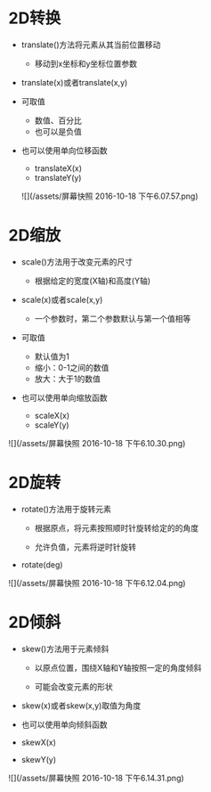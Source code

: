 # 2D转换

 - translate()方法将元素从其当前位置移动

   - 移动到x坐标和y坐标位置参数

 - translate(x)或者translate(x,y)

 - 可取值

   - 数值、百分比
   - 也可以是负值

 - 也可以使用单向位移函数

   - translateX(x)
   - translateY(y)

    ![](/assets/屏幕快照 2016-10-18 下午6.07.57.png)

# 2D缩放

  - scale()方法用于改变元素的尺寸

    - 根据给定的宽度(X轴)和高度(Y轴)

 - scale(x)或者scale(x,y)

    - 一个参数时，第二个参数默认与第一个值相等

 - 可取值

   - 默认值为1
   - 缩小：0-1之间的数值
   - 放大：大于1的数值

 - 也可以使用单向缩放函数

   - scaleX(x)
   - scaleY(y)

  ![](/assets/屏幕快照 2016-10-18 下午6.10.30.png)

# 2D旋转

 - rotate()方法用于旋转元素

   - 根据原点，将元素按照顺时针旋转给定的的角度

   - 允许负值，元素将逆时针旋转

 - rotate(deg)

 ![](/assets/屏幕快照 2016-10-18 下午6.12.04.png)

# 2D倾斜

 - skew()方法用于元素倾斜

   - 以原点位置，围绕X轴和Y轴按照一定的角度倾斜

   - 可能会改变元素的形状

 - skew(x)或者skew(x,y)取值为角度

 - 也可以使用单向倾斜函数

  - skewX(x)
  - skewY(y)
 
   ![](/assets/屏幕快照 2016-10-18 下午6.14.31.png)
